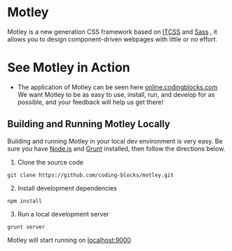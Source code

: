 # Motley
Motley is a new generation CSS framework based on [ITCSS](https://www.xfive.co/blog/itcss-scalable-maintainable-css-architecture/) and [Sass](https://sass-lang.com/) , it allows you to design component-driven webpages with little or no effort.

# See Motley in Action
- The application of Motley can be seen here [online.codingblocks.com](http://online.codingblocks.com/) 
  We want Motley to be as easy to use, install, run, and develop for as
  possible, and your feedback will help us get there!

 ## Building and Running Motley Locally
 Building and running Motley in your local dev environment is very easy. Be sure you have [Node.js](https://nodejs.org/) and [Grunt](https://gruntjs.com/installing-grunt) installed, then follow the directions below. 
 
 1. Clone the source code

 `git clone https://github.com/coding-blocks/motley.git`

2. Install development dependencies

 `npm install`

3. Run a local development server

 `grunt server`
 
 Motley will start running on [localhost:9000](http://localhost:9000/)

 
 
